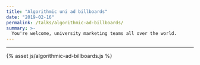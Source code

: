 ```yaml
---
title: "Algorithmic uni ad billboards"
date: "2019-02-16"
permalink: /talks/algorithmic-ad-billboards/
summary: >-
  You're welcome, university marketing teams all over the world.
---
```


---

{% asset js/algorithmic-ad-billboards.js %}
